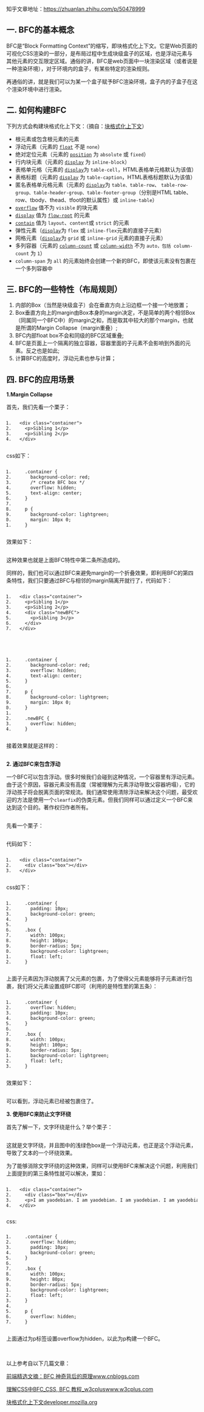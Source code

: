<div id="article_content" class="article_content clearfix">
            <link rel="stylesheet" href="https://csdnimg.cn/release/phoenix/template/css/ck_htmledit_views-833878f763.css">
                                        <link rel="stylesheet" href="https://csdnimg.cn/release/phoenix/template/css/ck_htmledit_views-833878f763.css">
                <div class="htmledit_views" id="content_views">
                                            <p>知乎文章地址：<a href="https://zhuanlan.zhihu.com/p/50478999" rel="nofollow">https://zhuanlan.zhihu.com/p/50478999</a></p>

<h2><a name="t0"></a><a name="t0"></a><strong>一. BFC的基本概念</strong></h2>

<p>BFC是“Block Formatting Context”的缩写，即块格式化上下文。它是Web页面的可视化CSS渲染的一部分，是布局过程中生成块级盒子的区域，也是浮动元素与其他元素的交互限定区域。通俗的讲，BFC是web页面中一块渲染区域（或者说是一种渲染环境），对于环境内的盒子，有某些特定的渲染规则。</p>

<p>再通俗的讲，就是我们可以为某一个盒子赋予BFC渲染环境，盒子内的子盒子在这个渲染环境中进行渲染。</p>

<h2><a name="t1"></a><a name="t1"></a><strong>二. 如何构建BFC</strong></h2>

<p>下列方式会构建块格式化上下文：（摘自：<a href="http://link.zhihu.com/?target=https%3A//developer.mozilla.org/zh-CN/docs/Web/Guide/CSS/Block_formatting_context" rel="nofollow">块格式化上下文</a>）</p>

<ul><li>根元素或包含根元素的元素</li>
	<li>浮动元素（元素的&nbsp;<code><a href="http://link.zhihu.com/?target=https%3A//developer.mozilla.org/zh-CN/docs/Web/CSS/float" rel="nofollow">float</a></code>&nbsp;不是&nbsp;<code>none</code>）</li>
	<li>绝对定位元素（元素的&nbsp;<code><a href="http://link.zhihu.com/?target=https%3A//developer.mozilla.org/zh-CN/docs/Web/CSS/position" rel="nofollow">position</a></code>&nbsp;为&nbsp;<code>absolute</code>&nbsp;或&nbsp;<code>fixed</code>）</li>
	<li>行内块元素（元素的&nbsp;<code><a href="http://link.zhihu.com/?target=https%3A//developer.mozilla.org/zh-CN/docs/Web/CSS/display" rel="nofollow">display</a></code>&nbsp;为&nbsp;<code>inline-block</code>）</li>
	<li>表格单元格（元素的&nbsp;<code><a href="http://link.zhihu.com/?target=https%3A//developer.mozilla.org/zh-CN/docs/Web/CSS/display" rel="nofollow">display</a></code>为&nbsp;<code>table-cell</code>，HTML表格单元格默认为该值）</li>
	<li>表格标题（元素的&nbsp;<code><a href="http://link.zhihu.com/?target=https%3A//developer.mozilla.org/zh-CN/docs/Web/CSS/display" rel="nofollow">display</a></code>&nbsp;为&nbsp;<code>table-caption</code>，HTML表格标题默认为该值）</li>
	<li>匿名表格单元格元素（元素的&nbsp;<code><a href="http://link.zhihu.com/?target=https%3A//developer.mozilla.org/zh-CN/docs/Web/CSS/display" rel="nofollow">display</a></code>为&nbsp;<code>table、table-row</code>、&nbsp;<code>table-row-group、table-header-group、table-footer-group</code>（分别是HTML table、row、tbody、thead、tfoot的默认属性）或&nbsp;<code>inline-table</code>）</li>
	<li><code><a href="http://link.zhihu.com/?target=https%3A//developer.mozilla.org/zh-CN/docs/Web/CSS/overflow" rel="nofollow">overflow</a></code>&nbsp;值不为&nbsp;<code>visible</code>&nbsp;的块元素</li>
	<li><code><a href="http://link.zhihu.com/?target=https%3A//developer.mozilla.org/zh-CN/docs/Web/CSS/display" rel="nofollow">display</a></code>&nbsp;值为&nbsp;<code><a href="http://link.zhihu.com/?target=https%3A//drafts.csswg.org/css-display/%23valdef-display-flow-root" rel="nofollow">flow-root</a></code>&nbsp;的元素</li>
	<li><code><a href="http://link.zhihu.com/?target=https%3A//developer.mozilla.org/zh-CN/docs/Web/CSS/contain" rel="nofollow">contain</a></code>&nbsp;值为&nbsp;<code>layout</code>、<code>content</code>或&nbsp;<code>strict</code>&nbsp;的元素</li>
	<li>弹性元素（<code><a href="http://link.zhihu.com/?target=https%3A//developer.mozilla.org/zh-CN/docs/Web/CSS/display" rel="nofollow">display</a></code>为&nbsp;<code>flex</code>&nbsp;或&nbsp;<code>inline-flex</code>元素的直接子元素）</li>
	<li>网格元素（<code><a href="http://link.zhihu.com/?target=https%3A//developer.mozilla.org/zh-CN/docs/Web/CSS/display" rel="nofollow">display</a></code>为&nbsp;<code>grid</code>&nbsp;或&nbsp;<code>inline-grid</code>&nbsp;元素的直接子元素）</li>
	<li>多列容器（元素的&nbsp;<code><a href="http://link.zhihu.com/?target=https%3A//developer.mozilla.org/zh-CN/docs/Web/CSS/column-count" rel="nofollow">column-count</a></code>&nbsp;或&nbsp;<code><a href="http://link.zhihu.com/?target=https%3A//developer.mozilla.org/zh-CN/docs/Web/CSS/column-width" rel="nofollow">column-width</a></code>&nbsp;不为&nbsp;<code>auto，包括 column-count</code>&nbsp;为&nbsp;<code>1</code>）</li>
	<li><code>column-span</code>&nbsp;为&nbsp;<code>all</code>&nbsp;的元素始终会创建一个新的BFC，即使该元素没有包裹在一个多列容器中</li>
</ul><h2><a name="t2"></a><a name="t2"></a><strong>三. BFC的一些特性（布局规则）</strong></h2>

<ol><li>内部的Box（当然是块级盒子）会在垂直方向上沿边框一个接一个地放置；</li>
	<li>Box垂直方向上的margin由Box本身的margin决定，不是简单的两个相邻Box（同属同一个BFC中）的margin之和，而是取其中较大的那个margin，也就是所谓的Margin Collapse（margin重叠）;</li>
	<li>BFC内部float box不会和同级的BFC区域重叠;</li>
	<li>BFC是页面上一个隔离的独立容器，容器里面的子元素不会影响到外面的元素。反之也是如此;</li>
	<li>计算BFC的高度时，浮动元素也参与计算；</li>
</ol><h2><a name="t3"></a><a name="t3"></a><strong>四. BFC的应用场景</strong></h2>

<p><strong>1.Margin Collapse</strong></p>

<p>首先，我们先看一个栗子：</p>

<pre class="has" name="code"><code class="hljs xml"><ol class="hljs-ln"><li><div class="hljs-ln-numbers"><div class="hljs-ln-line hljs-ln-n" data-line-number="1"></div></div><div class="hljs-ln-code"><div class="hljs-ln-line">  <span class="hljs-tag">&lt;<span class="hljs-name">div</span> <span class="hljs-attr">class</span>=<span class="hljs-string">"container"</span>&gt;</span></div></div></li><li><div class="hljs-ln-numbers"><div class="hljs-ln-line hljs-ln-n" data-line-number="2"></div></div><div class="hljs-ln-code"><div class="hljs-ln-line">    <span class="hljs-tag">&lt;<span class="hljs-name">p</span>&gt;</span>Sibling 1<span class="hljs-tag">&lt;/<span class="hljs-name">p</span>&gt;</span></div></div></li><li><div class="hljs-ln-numbers"><div class="hljs-ln-line hljs-ln-n" data-line-number="3"></div></div><div class="hljs-ln-code"><div class="hljs-ln-line">    <span class="hljs-tag">&lt;<span class="hljs-name">p</span>&gt;</span>Sibling 2<span class="hljs-tag">&lt;/<span class="hljs-name">p</span>&gt;</span></div></div></li><li><div class="hljs-ln-numbers"><div class="hljs-ln-line hljs-ln-n" data-line-number="4"></div></div><div class="hljs-ln-code"><div class="hljs-ln-line">  <span class="hljs-tag">&lt;/<span class="hljs-name">div</span>&gt;</span></div></div></li></ol></code><div class="hljs-button {2}" data-title="复制" onclick="hljs.copyCode(event)"></div></pre>

<p>css如下：</p>

<pre class="has" name="code"><code class="hljs css"><ol class="hljs-ln"><li><div class="hljs-ln-numbers"><div class="hljs-ln-line hljs-ln-n" data-line-number="1"></div></div><div class="hljs-ln-code"><div class="hljs-ln-line">    <span class="hljs-selector-class">.container</span> {</div></div></li><li><div class="hljs-ln-numbers"><div class="hljs-ln-line hljs-ln-n" data-line-number="2"></div></div><div class="hljs-ln-code"><div class="hljs-ln-line">      <span class="hljs-attribute">background-color</span>: red;</div></div></li><li><div class="hljs-ln-numbers"><div class="hljs-ln-line hljs-ln-n" data-line-number="3"></div></div><div class="hljs-ln-code"><div class="hljs-ln-line">      <span class="hljs-comment">/* create BFC box */</span></div></div></li><li><div class="hljs-ln-numbers"><div class="hljs-ln-line hljs-ln-n" data-line-number="4"></div></div><div class="hljs-ln-code"><div class="hljs-ln-line">      <span class="hljs-attribute">overflow</span>: hidden;</div></div></li><li><div class="hljs-ln-numbers"><div class="hljs-ln-line hljs-ln-n" data-line-number="5"></div></div><div class="hljs-ln-code"><div class="hljs-ln-line">      <span class="hljs-attribute">text-align</span>: center;</div></div></li><li><div class="hljs-ln-numbers"><div class="hljs-ln-line hljs-ln-n" data-line-number="6"></div></div><div class="hljs-ln-code"><div class="hljs-ln-line">    }</div></div></li><li><div class="hljs-ln-numbers"><div class="hljs-ln-line hljs-ln-n" data-line-number="7"></div></div><div class="hljs-ln-code"><div class="hljs-ln-line"> </div></div></li><li><div class="hljs-ln-numbers"><div class="hljs-ln-line hljs-ln-n" data-line-number="8"></div></div><div class="hljs-ln-code"><div class="hljs-ln-line">    <span class="hljs-selector-tag">p</span> {</div></div></li><li><div class="hljs-ln-numbers"><div class="hljs-ln-line hljs-ln-n" data-line-number="9"></div></div><div class="hljs-ln-code"><div class="hljs-ln-line">      <span class="hljs-attribute">background-color</span>: lightgreen;</div></div></li><li><div class="hljs-ln-numbers"><div class="hljs-ln-line hljs-ln-n" data-line-number="10"></div></div><div class="hljs-ln-code"><div class="hljs-ln-line">      <span class="hljs-attribute">margin</span>: <span class="hljs-number">10px</span> <span class="hljs-number">0</span>;</div></div></li><li><div class="hljs-ln-numbers"><div class="hljs-ln-line hljs-ln-n" data-line-number="11"></div></div><div class="hljs-ln-code"><div class="hljs-ln-line">    }</div></div></li></ol></code><div class="hljs-button {2}" data-title="复制" onclick="hljs.copyCode(event)"></div></pre>

<p>效果如下：</p>

<p style="text-align:center;"><img alt="" class="has" src="https://img-blog.csdnimg.cn/20181203203410862.jpg?x-oss-process=image/watermark,type_ZmFuZ3poZW5naGVpdGk,shadow_10,text_aHR0cHM6Ly9ibG9nLmNzZG4ubmV0L1lhb0RlQmlBbg==,size_16,color_FFFFFF,t_70"></p>

<p>这种效果也就是上面BFC特性中第二条所造成的。</p>

<p>同样的，我们也可以通过BFC来避免margin的一个折叠效果，即利用BFC的第四条特性，我们只要通过BFC与相邻的margin隔离开就行了，代码如下：</p>

<pre class="has" name="code"><code class="hljs xml"><ol class="hljs-ln"><li><div class="hljs-ln-numbers"><div class="hljs-ln-line hljs-ln-n" data-line-number="1"></div></div><div class="hljs-ln-code"><div class="hljs-ln-line">  <span class="hljs-tag">&lt;<span class="hljs-name">div</span> <span class="hljs-attr">class</span>=<span class="hljs-string">"container"</span>&gt;</span></div></div></li><li><div class="hljs-ln-numbers"><div class="hljs-ln-line hljs-ln-n" data-line-number="2"></div></div><div class="hljs-ln-code"><div class="hljs-ln-line">    <span class="hljs-tag">&lt;<span class="hljs-name">p</span>&gt;</span>Sibling 1<span class="hljs-tag">&lt;/<span class="hljs-name">p</span>&gt;</span></div></div></li><li><div class="hljs-ln-numbers"><div class="hljs-ln-line hljs-ln-n" data-line-number="3"></div></div><div class="hljs-ln-code"><div class="hljs-ln-line">    <span class="hljs-tag">&lt;<span class="hljs-name">p</span>&gt;</span>Sibling 2<span class="hljs-tag">&lt;/<span class="hljs-name">p</span>&gt;</span></div></div></li><li><div class="hljs-ln-numbers"><div class="hljs-ln-line hljs-ln-n" data-line-number="4"></div></div><div class="hljs-ln-code"><div class="hljs-ln-line">    <span class="hljs-tag">&lt;<span class="hljs-name">div</span> <span class="hljs-attr">class</span>=<span class="hljs-string">"newBFC"</span>&gt;</span></div></div></li><li><div class="hljs-ln-numbers"><div class="hljs-ln-line hljs-ln-n" data-line-number="5"></div></div><div class="hljs-ln-code"><div class="hljs-ln-line">      <span class="hljs-tag">&lt;<span class="hljs-name">p</span>&gt;</span>Sibling 3<span class="hljs-tag">&lt;/<span class="hljs-name">p</span>&gt;</span></div></div></li><li><div class="hljs-ln-numbers"><div class="hljs-ln-line hljs-ln-n" data-line-number="6"></div></div><div class="hljs-ln-code"><div class="hljs-ln-line">    <span class="hljs-tag">&lt;/<span class="hljs-name">div</span>&gt;</span></div></div></li><li><div class="hljs-ln-numbers"><div class="hljs-ln-line hljs-ln-n" data-line-number="7"></div></div><div class="hljs-ln-code"><div class="hljs-ln-line">  <span class="hljs-tag">&lt;/<span class="hljs-name">div</span>&gt;</span></div></div></li></ol></code><div class="hljs-button {2}" data-title="复制" onclick="hljs.copyCode(event)"></div></pre>

<p>&nbsp;</p>

<pre class="has" name="code"><code class="hljs css"><ol class="hljs-ln"><li><div class="hljs-ln-numbers"><div class="hljs-ln-line hljs-ln-n" data-line-number="1"></div></div><div class="hljs-ln-code"><div class="hljs-ln-line">    <span class="hljs-selector-class">.container</span> {</div></div></li><li><div class="hljs-ln-numbers"><div class="hljs-ln-line hljs-ln-n" data-line-number="2"></div></div><div class="hljs-ln-code"><div class="hljs-ln-line">      <span class="hljs-attribute">background-color</span>: red;</div></div></li><li><div class="hljs-ln-numbers"><div class="hljs-ln-line hljs-ln-n" data-line-number="3"></div></div><div class="hljs-ln-code"><div class="hljs-ln-line">      <span class="hljs-attribute">overflow</span>: hidden;</div></div></li><li><div class="hljs-ln-numbers"><div class="hljs-ln-line hljs-ln-n" data-line-number="4"></div></div><div class="hljs-ln-code"><div class="hljs-ln-line">      <span class="hljs-attribute">text-align</span>: center;</div></div></li><li><div class="hljs-ln-numbers"><div class="hljs-ln-line hljs-ln-n" data-line-number="5"></div></div><div class="hljs-ln-code"><div class="hljs-ln-line">    }</div></div></li><li><div class="hljs-ln-numbers"><div class="hljs-ln-line hljs-ln-n" data-line-number="6"></div></div><div class="hljs-ln-code"><div class="hljs-ln-line"> </div></div></li><li><div class="hljs-ln-numbers"><div class="hljs-ln-line hljs-ln-n" data-line-number="7"></div></div><div class="hljs-ln-code"><div class="hljs-ln-line">    <span class="hljs-selector-tag">p</span> {</div></div></li><li><div class="hljs-ln-numbers"><div class="hljs-ln-line hljs-ln-n" data-line-number="8"></div></div><div class="hljs-ln-code"><div class="hljs-ln-line">      <span class="hljs-attribute">background-color</span>: lightgreen;</div></div></li><li><div class="hljs-ln-numbers"><div class="hljs-ln-line hljs-ln-n" data-line-number="9"></div></div><div class="hljs-ln-code"><div class="hljs-ln-line">      <span class="hljs-attribute">margin</span>: <span class="hljs-number">10px</span> <span class="hljs-number">0</span>;</div></div></li><li><div class="hljs-ln-numbers"><div class="hljs-ln-line hljs-ln-n" data-line-number="10"></div></div><div class="hljs-ln-code"><div class="hljs-ln-line">    }</div></div></li><li><div class="hljs-ln-numbers"><div class="hljs-ln-line hljs-ln-n" data-line-number="11"></div></div><div class="hljs-ln-code"><div class="hljs-ln-line"> </div></div></li><li><div class="hljs-ln-numbers"><div class="hljs-ln-line hljs-ln-n" data-line-number="12"></div></div><div class="hljs-ln-code"><div class="hljs-ln-line">    <span class="hljs-selector-class">.newBFC</span> {</div></div></li><li><div class="hljs-ln-numbers"><div class="hljs-ln-line hljs-ln-n" data-line-number="13"></div></div><div class="hljs-ln-code"><div class="hljs-ln-line">      <span class="hljs-attribute">overflow</span>: hidden;</div></div></li><li><div class="hljs-ln-numbers"><div class="hljs-ln-line hljs-ln-n" data-line-number="14"></div></div><div class="hljs-ln-code"><div class="hljs-ln-line">    }</div></div></li></ol></code><div class="hljs-button {2}" data-title="复制" onclick="hljs.copyCode(event)"></div></pre>

<p>接着效果就是这样的：</p>

<p style="text-align:center;"><img alt="" class="has" src="https://img-blog.csdnimg.cn/20181203203451130.jpg?x-oss-process=image/watermark,type_ZmFuZ3poZW5naGVpdGk,shadow_10,text_aHR0cHM6Ly9ibG9nLmNzZG4ubmV0L1lhb0RlQmlBbg==,size_16,color_FFFFFF,t_70"></p>

<p><strong>2. 通过BFC来包含浮动</strong></p>

<p>一个BFC可以包含浮动。很多时候我们会碰到这种情况，一个容器里有浮动元素。由于这个原因，容器元素没有高度（常被理解为元素浮动导致父容器坍塌），它的浮动孩子将会脱离页面的常规流。我们通常使用清除浮动来解决这个问题，最受欢迎的方法是使用一个<code>clearfix</code>的伪类元素。但我们同样可以通过定义一个BFC来达到这个目的。著作权归作者所有。</p>

<p style="text-align:center;"><img alt="" class="has" src="https://img-blog.csdnimg.cn/20181203203512760.jpg"></p>

<p>先看一个栗子：</p>

<p style="text-align:center;"><img alt="" class="has" src="https://img-blog.csdnimg.cn/2018120320353267.jpg?x-oss-process=image/watermark,type_ZmFuZ3poZW5naGVpdGk,shadow_10,text_aHR0cHM6Ly9ibG9nLmNzZG4ubmV0L1lhb0RlQmlBbg==,size_16,color_FFFFFF,t_70"></p>

<p>代码如下：</p>

<pre class="has" name="code"><code class="hljs cs"><ol class="hljs-ln"><li><div class="hljs-ln-numbers"><div class="hljs-ln-line hljs-ln-n" data-line-number="1"></div></div><div class="hljs-ln-code"><div class="hljs-ln-line">  &lt;div <span class="hljs-keyword">class</span>=<span class="hljs-string">"container"</span>&gt;</div></div></li><li><div class="hljs-ln-numbers"><div class="hljs-ln-line hljs-ln-n" data-line-number="2"></div></div><div class="hljs-ln-code"><div class="hljs-ln-line">    &lt;div <span class="hljs-keyword">class</span>=<span class="hljs-string">"box"</span>&gt;&lt;/div&gt;</div></div></li><li><div class="hljs-ln-numbers"><div class="hljs-ln-line hljs-ln-n" data-line-number="3"></div></div><div class="hljs-ln-code"><div class="hljs-ln-line">  &lt;/div&gt;</div></div></li></ol></code><div class="hljs-button {2}" data-title="复制" onclick="hljs.copyCode(event)"></div></pre>

<p>css如下：</p>

<pre class="has" name="code"><code class="hljs css"><ol class="hljs-ln"><li><div class="hljs-ln-numbers"><div class="hljs-ln-line hljs-ln-n" data-line-number="1"></div></div><div class="hljs-ln-code"><div class="hljs-ln-line">    <span class="hljs-selector-class">.container</span> {</div></div></li><li><div class="hljs-ln-numbers"><div class="hljs-ln-line hljs-ln-n" data-line-number="2"></div></div><div class="hljs-ln-code"><div class="hljs-ln-line">      <span class="hljs-attribute">padding</span>: <span class="hljs-number">10px</span>;</div></div></li><li><div class="hljs-ln-numbers"><div class="hljs-ln-line hljs-ln-n" data-line-number="3"></div></div><div class="hljs-ln-code"><div class="hljs-ln-line">      <span class="hljs-attribute">background-color</span>: green;</div></div></li><li><div class="hljs-ln-numbers"><div class="hljs-ln-line hljs-ln-n" data-line-number="4"></div></div><div class="hljs-ln-code"><div class="hljs-ln-line">    }</div></div></li><li><div class="hljs-ln-numbers"><div class="hljs-ln-line hljs-ln-n" data-line-number="5"></div></div><div class="hljs-ln-code"><div class="hljs-ln-line"> </div></div></li><li><div class="hljs-ln-numbers"><div class="hljs-ln-line hljs-ln-n" data-line-number="6"></div></div><div class="hljs-ln-code"><div class="hljs-ln-line">    <span class="hljs-selector-class">.box</span> {</div></div></li><li><div class="hljs-ln-numbers"><div class="hljs-ln-line hljs-ln-n" data-line-number="7"></div></div><div class="hljs-ln-code"><div class="hljs-ln-line">      <span class="hljs-attribute">width</span>: <span class="hljs-number">100px</span>;</div></div></li><li><div class="hljs-ln-numbers"><div class="hljs-ln-line hljs-ln-n" data-line-number="8"></div></div><div class="hljs-ln-code"><div class="hljs-ln-line">      <span class="hljs-attribute">height</span>: <span class="hljs-number">100px</span>;</div></div></li><li><div class="hljs-ln-numbers"><div class="hljs-ln-line hljs-ln-n" data-line-number="9"></div></div><div class="hljs-ln-code"><div class="hljs-ln-line">      <span class="hljs-attribute">border-radius</span>: <span class="hljs-number">5px</span>;</div></div></li><li><div class="hljs-ln-numbers"><div class="hljs-ln-line hljs-ln-n" data-line-number="10"></div></div><div class="hljs-ln-code"><div class="hljs-ln-line">      <span class="hljs-attribute">background-color</span>: lightgreen;</div></div></li><li><div class="hljs-ln-numbers"><div class="hljs-ln-line hljs-ln-n" data-line-number="11"></div></div><div class="hljs-ln-code"><div class="hljs-ln-line">      <span class="hljs-attribute">float</span>: left;</div></div></li><li><div class="hljs-ln-numbers"><div class="hljs-ln-line hljs-ln-n" data-line-number="12"></div></div><div class="hljs-ln-code"><div class="hljs-ln-line">    }</div></div></li></ol></code><div class="hljs-button {2}" data-title="复制" onclick="hljs.copyCode(event)"></div></pre>

<p>上面子元素因为浮动脱离了父元素的包裹，为了使得父元素能够将子元素进行包裹，我们将父元素设置成BFC即可（利用的是特性里的第五条）：</p>

<pre class="has" name="code"><code class="hljs css"><ol class="hljs-ln"><li><div class="hljs-ln-numbers"><div class="hljs-ln-line hljs-ln-n" data-line-number="1"></div></div><div class="hljs-ln-code"><div class="hljs-ln-line">    <span class="hljs-selector-class">.container</span> {</div></div></li><li><div class="hljs-ln-numbers"><div class="hljs-ln-line hljs-ln-n" data-line-number="2"></div></div><div class="hljs-ln-code"><div class="hljs-ln-line">      <span class="hljs-attribute">overflow</span>: hidden;</div></div></li><li><div class="hljs-ln-numbers"><div class="hljs-ln-line hljs-ln-n" data-line-number="3"></div></div><div class="hljs-ln-code"><div class="hljs-ln-line">      <span class="hljs-attribute">padding</span>: <span class="hljs-number">10px</span>;</div></div></li><li><div class="hljs-ln-numbers"><div class="hljs-ln-line hljs-ln-n" data-line-number="4"></div></div><div class="hljs-ln-code"><div class="hljs-ln-line">      <span class="hljs-attribute">background-color</span>: green;</div></div></li><li><div class="hljs-ln-numbers"><div class="hljs-ln-line hljs-ln-n" data-line-number="5"></div></div><div class="hljs-ln-code"><div class="hljs-ln-line">    }</div></div></li><li><div class="hljs-ln-numbers"><div class="hljs-ln-line hljs-ln-n" data-line-number="6"></div></div><div class="hljs-ln-code"><div class="hljs-ln-line"> </div></div></li><li><div class="hljs-ln-numbers"><div class="hljs-ln-line hljs-ln-n" data-line-number="7"></div></div><div class="hljs-ln-code"><div class="hljs-ln-line">    <span class="hljs-selector-class">.box</span> {</div></div></li><li><div class="hljs-ln-numbers"><div class="hljs-ln-line hljs-ln-n" data-line-number="8"></div></div><div class="hljs-ln-code"><div class="hljs-ln-line">      <span class="hljs-attribute">width</span>: <span class="hljs-number">100px</span>;</div></div></li><li><div class="hljs-ln-numbers"><div class="hljs-ln-line hljs-ln-n" data-line-number="9"></div></div><div class="hljs-ln-code"><div class="hljs-ln-line">      <span class="hljs-attribute">height</span>: <span class="hljs-number">100px</span>;</div></div></li><li><div class="hljs-ln-numbers"><div class="hljs-ln-line hljs-ln-n" data-line-number="10"></div></div><div class="hljs-ln-code"><div class="hljs-ln-line">      <span class="hljs-attribute">border-radius</span>: <span class="hljs-number">5px</span>;</div></div></li><li><div class="hljs-ln-numbers"><div class="hljs-ln-line hljs-ln-n" data-line-number="11"></div></div><div class="hljs-ln-code"><div class="hljs-ln-line">      <span class="hljs-attribute">background-color</span>: lightgreen;</div></div></li><li><div class="hljs-ln-numbers"><div class="hljs-ln-line hljs-ln-n" data-line-number="12"></div></div><div class="hljs-ln-code"><div class="hljs-ln-line">      <span class="hljs-attribute">float</span>: left;</div></div></li><li><div class="hljs-ln-numbers"><div class="hljs-ln-line hljs-ln-n" data-line-number="13"></div></div><div class="hljs-ln-code"><div class="hljs-ln-line">    }</div></div></li></ol></code><div class="hljs-button {2}" data-title="复制" onclick="hljs.copyCode(event)"></div></pre>

<p>效果如下：</p>

<p style="text-align:center;"><img alt="" class="has" src="https://img-blog.csdnimg.cn/20181203203604574.jpg"></p>

<p>可以看到，浮动元素已经被包裹住了。</p>

<p><strong>3. 使用BFC来防止文字环绕</strong></p>

<p>首先了解一下，文字环绕是什么？举个栗子：</p>

<p style="text-align:center;"><img alt="" class="has" src="https://img-blog.csdnimg.cn/20181203203627490.jpg"></p>

<p>这就是文字环绕，并且图中的浅绿色box是一个浮动元素，也正是这个浮动元素，导致了文本的一个环绕效果。</p>

<p>为了能够消除文字环绕的这种效果，同样可以使用BFC来解决这个问题，利用我们上面提到的第三条特性就可以解决，栗如：</p>

<pre class="has" name="code"><code class="hljs xml"><ol class="hljs-ln" style="width:2989px"><li><div class="hljs-ln-numbers"><div class="hljs-ln-line hljs-ln-n" data-line-number="1"></div></div><div class="hljs-ln-code"><div class="hljs-ln-line">  <span class="hljs-tag">&lt;<span class="hljs-name">div</span> <span class="hljs-attr">class</span>=<span class="hljs-string">"container"</span>&gt;</span></div></div></li><li><div class="hljs-ln-numbers"><div class="hljs-ln-line hljs-ln-n" data-line-number="2"></div></div><div class="hljs-ln-code"><div class="hljs-ln-line">    <span class="hljs-tag">&lt;<span class="hljs-name">div</span> <span class="hljs-attr">class</span>=<span class="hljs-string">"box"</span>&gt;</span><span class="hljs-tag">&lt;/<span class="hljs-name">div</span>&gt;</span></div></div></li><li><div class="hljs-ln-numbers"><div class="hljs-ln-line hljs-ln-n" data-line-number="3"></div></div><div class="hljs-ln-code"><div class="hljs-ln-line">    <span class="hljs-tag">&lt;<span class="hljs-name">p</span>&gt;</span>I am yaodebian. I am yaodebian. I am yaodebian. I am yaodebian. I am yaodebian. I am yaodebian. I am yaodebian. I am yaodebian. I am yaodebian. I am yaodebian. I am yaodebian. I am yaodebian. I am yaodebian. I am yaodebian. I am yaodebian. I am yaodebian. I am yaodebian. I am yaodebian. I am yaodebian. I am yaodebian. I am yaodebian. <span class="hljs-tag">&lt;/<span class="hljs-name">p</span>&gt;</span></div></div></li><li><div class="hljs-ln-numbers"><div class="hljs-ln-line hljs-ln-n" data-line-number="4"></div></div><div class="hljs-ln-code"><div class="hljs-ln-line">  <span class="hljs-tag">&lt;/<span class="hljs-name">div</span>&gt;</span></div></div></li></ol></code><div class="hljs-button {2}" data-title="复制" onclick="hljs.copyCode(event)"></div></pre>

<p>css:</p>

<pre class="has" name="code"><code class="hljs css"><ol class="hljs-ln"><li><div class="hljs-ln-numbers"><div class="hljs-ln-line hljs-ln-n" data-line-number="1"></div></div><div class="hljs-ln-code"><div class="hljs-ln-line">    <span class="hljs-selector-class">.container</span> {</div></div></li><li><div class="hljs-ln-numbers"><div class="hljs-ln-line hljs-ln-n" data-line-number="2"></div></div><div class="hljs-ln-code"><div class="hljs-ln-line">      <span class="hljs-attribute">overflow</span>: hidden;</div></div></li><li><div class="hljs-ln-numbers"><div class="hljs-ln-line hljs-ln-n" data-line-number="3"></div></div><div class="hljs-ln-code"><div class="hljs-ln-line">      <span class="hljs-attribute">padding</span>: <span class="hljs-number">10px</span>;</div></div></li><li><div class="hljs-ln-numbers"><div class="hljs-ln-line hljs-ln-n" data-line-number="4"></div></div><div class="hljs-ln-code"><div class="hljs-ln-line">      <span class="hljs-attribute">background-color</span>: green;</div></div></li><li><div class="hljs-ln-numbers"><div class="hljs-ln-line hljs-ln-n" data-line-number="5"></div></div><div class="hljs-ln-code"><div class="hljs-ln-line">    }</div></div></li><li><div class="hljs-ln-numbers"><div class="hljs-ln-line hljs-ln-n" data-line-number="6"></div></div><div class="hljs-ln-code"><div class="hljs-ln-line"> </div></div></li><li><div class="hljs-ln-numbers"><div class="hljs-ln-line hljs-ln-n" data-line-number="7"></div></div><div class="hljs-ln-code"><div class="hljs-ln-line">    <span class="hljs-selector-class">.box</span> {</div></div></li><li><div class="hljs-ln-numbers"><div class="hljs-ln-line hljs-ln-n" data-line-number="8"></div></div><div class="hljs-ln-code"><div class="hljs-ln-line">      <span class="hljs-attribute">width</span>: <span class="hljs-number">100px</span>;</div></div></li><li><div class="hljs-ln-numbers"><div class="hljs-ln-line hljs-ln-n" data-line-number="9"></div></div><div class="hljs-ln-code"><div class="hljs-ln-line">      <span class="hljs-attribute">height</span>: <span class="hljs-number">80px</span>;</div></div></li><li><div class="hljs-ln-numbers"><div class="hljs-ln-line hljs-ln-n" data-line-number="10"></div></div><div class="hljs-ln-code"><div class="hljs-ln-line">      <span class="hljs-attribute">border-radius</span>: <span class="hljs-number">5px</span>;</div></div></li><li><div class="hljs-ln-numbers"><div class="hljs-ln-line hljs-ln-n" data-line-number="11"></div></div><div class="hljs-ln-code"><div class="hljs-ln-line">      <span class="hljs-attribute">background-color</span>: lightgreen;</div></div></li><li><div class="hljs-ln-numbers"><div class="hljs-ln-line hljs-ln-n" data-line-number="12"></div></div><div class="hljs-ln-code"><div class="hljs-ln-line">      <span class="hljs-attribute">float</span>: left;</div></div></li><li><div class="hljs-ln-numbers"><div class="hljs-ln-line hljs-ln-n" data-line-number="13"></div></div><div class="hljs-ln-code"><div class="hljs-ln-line">    }</div></div></li><li><div class="hljs-ln-numbers"><div class="hljs-ln-line hljs-ln-n" data-line-number="14"></div></div><div class="hljs-ln-code"><div class="hljs-ln-line"> </div></div></li><li><div class="hljs-ln-numbers"><div class="hljs-ln-line hljs-ln-n" data-line-number="15"></div></div><div class="hljs-ln-code"><div class="hljs-ln-line">    <span class="hljs-selector-tag">p</span> {</div></div></li><li><div class="hljs-ln-numbers"><div class="hljs-ln-line hljs-ln-n" data-line-number="16"></div></div><div class="hljs-ln-code"><div class="hljs-ln-line">      <span class="hljs-attribute">overflow</span>: hidden;</div></div></li><li><div class="hljs-ln-numbers"><div class="hljs-ln-line hljs-ln-n" data-line-number="17"></div></div><div class="hljs-ln-code"><div class="hljs-ln-line">    }</div></div></li></ol></code><div class="hljs-button {2}" data-title="复制" onclick="hljs.copyCode(event)"></div></pre>

<p>上面通过为p标签设置overflow为hidden，以此为p构建一个BFC。</p>

<p>&nbsp;</p>

<p>以上参考自以下几篇文章：</p>

<p><a href="http://link.zhihu.com/?target=https%3A//www.cnblogs.com/lhb25/p/inside-block-formatting-ontext.html" rel="nofollow">前端精选文摘：BFC 神奇背后的原理​www.cnblogs.com</a></p>

<p><a href="http://link.zhihu.com/?target=https%3A//www.w3cplus.com/css/understanding-block-formatting-contexts-in-css.html" rel="nofollow">理解CSS中BFC_CSS, BFC 教程_w3cplus​www.w3cplus.com</a></p>

<p><a href="http://link.zhihu.com/?target=https%3A//developer.mozilla.org/zh-CN/docs/Web/Guide/CSS/Block_formatting_context" rel="nofollow">块格式化上下文​developer.mozilla.org</a></p>                                    </div>
                                                <div class="more-toolbox">
                <div class="left-toolbox">
                    <ul class="toolbox-list">
                        
                        